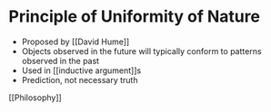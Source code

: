 # Principle of Uniformity of Nature

- Proposed by [[David Hume]]
- Objects observed in the future will typically conform to patterns observed in the past
- Used in [[inductive argument]]s
- Prediction, not necessary truth

[[Philosophy]]